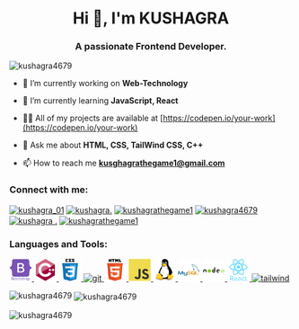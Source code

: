 <h1 align="center">Hi 👋, I'm KUSHAGRA</h1>
<h3 align="center">A passionate Frontend Developer.</h3>

<p align="left"> <img src="https://komarev.com/ghpvc/?username=kushagra4679&label=Profile%20views&color=0e75b6&style=flat" alt="kushagra4679" /> </p>

<!-- <p align="left"> <a href="https://github.com/ryo-ma/github-profile-trophy"><img src="https://github-profile-trophy.vercel.app/?username=kushagra4679" alt="kushagra4679" /></a> </p> -->

- 🔭 I’m currently working on **Web-Technology**

- 🌱 I’m currently learning **JavaScript, React**

- 👨‍💻 All of my projects are available at [https://codepen.io/your-work](https://codepen.io/your-work)

- 💬 Ask me about **HTML, CSS, TailWind CSS, C++**

- 📫 How to reach me **kusghagrathegame1@gmail.com**

<h3 align="left">Connect with me:</h3>
<p align="left">
<a href="https://codepen.io/kushagra_01" target="blank"><img align="center" src="https://raw.githubusercontent.com/rahuldkjain/github-profile-readme-generator/master/src/images/icons/Social/codepen.svg" alt="kushagra_01" height="30" width="40" /></a>
<a href="https://linkedin.com/in/kushagra." target="blank"><img align="center" src="https://raw.githubusercontent.com/rahuldkjain/github-profile-readme-generator/master/src/images/icons/Social/linked-in-alt.svg" alt="kushagra." height="30" width="40" /></a>
<a href="https://instagram.com/kushagrathegame1" target="blank"><img align="center" src="https://raw.githubusercontent.com/rahuldkjain/github-profile-readme-generator/master/src/images/icons/Social/instagram.svg" alt="kushagrathegame1" height="30" width="40" /></a>
<a href="https://www.codechef.com/users/kushagra4679" target="blank"><img align="center" src="https://cdn.jsdelivr.net/npm/simple-icons@3.1.0/icons/codechef.svg" alt="kushagra4679" height="30" width="40" /></a>
<a href="https://www.hackerrank.com/kushagra ." target="blank"><img align="center" src="https://raw.githubusercontent.com/rahuldkjain/github-profile-readme-generator/master/src/images/icons/Social/hackerrank.svg" alt="kushagra ." height="30" width="40" /></a>
<a href="https://auth.geeksforgeeks.org/user/kushagrathegame1" target="blank"><img align="center" src="https://raw.githubusercontent.com/rahuldkjain/github-profile-readme-generator/master/src/images/icons/Social/geeks-for-geeks.svg" alt="kushagrathegame1" height="30" width="40" /></a>
</p>

<h3 align="left">Languages and Tools:</h3>
<p align="left"> <a href="https://getbootstrap.com" target="_blank" rel="noreferrer"> <img src="https://raw.githubusercontent.com/devicons/devicon/master/icons/bootstrap/bootstrap-plain-wordmark.svg" alt="bootstrap" width="40" height="40"/> </a> <a href="https://www.w3schools.com/cpp/" target="_blank" rel="noreferrer"> <img src="https://raw.githubusercontent.com/devicons/devicon/master/icons/cplusplus/cplusplus-original.svg" alt="cplusplus" width="40" height="40"/> </a> <a href="https://www.w3schools.com/css/" target="_blank" rel="noreferrer"> <img src="https://raw.githubusercontent.com/devicons/devicon/master/icons/css3/css3-original-wordmark.svg" alt="css3" width="40" height="40"/> </a> <a href="https://git-scm.com/" target="_blank" rel="noreferrer"> <img src="https://www.vectorlogo.zone/logos/git-scm/git-scm-icon.svg" alt="git" width="40" height="40"/> </a> <a href="https://www.w3.org/html/" target="_blank" rel="noreferrer"> <img src="https://raw.githubusercontent.com/devicons/devicon/master/icons/html5/html5-original-wordmark.svg" alt="html5" width="40" height="40"/> </a> <a href="https://developer.mozilla.org/en-US/docs/Web/JavaScript" target="_blank" rel="noreferrer"> <img src="https://raw.githubusercontent.com/devicons/devicon/master/icons/javascript/javascript-original.svg" alt="javascript" width="40" height="40"/> </a> <a href="https://www.linux.org/" target="_blank" rel="noreferrer"> <img src="https://raw.githubusercontent.com/devicons/devicon/master/icons/linux/linux-original.svg" alt="linux" width="40" height="40"/> </a> <a href="https://www.mysql.com/" target="_blank" rel="noreferrer"> <img src="https://raw.githubusercontent.com/devicons/devicon/master/icons/mysql/mysql-original-wordmark.svg" alt="mysql" width="40" height="40"/> </a> <a href="https://nodejs.org" target="_blank" rel="noreferrer"> <img src="https://raw.githubusercontent.com/devicons/devicon/master/icons/nodejs/nodejs-original-wordmark.svg" alt="nodejs" width="40" height="40"/> </a> <a href="https://reactjs.org/" target="_blank" rel="noreferrer"> <img src="https://raw.githubusercontent.com/devicons/devicon/master/icons/react/react-original-wordmark.svg" alt="react" width="40" height="40"/> </a> <a href="https://tailwindcss.com/" target="_blank" rel="noreferrer"> <img src="https://www.vectorlogo.zone/logos/tailwindcss/tailwindcss-icon.svg" alt="tailwind" width="40" height="40"/> </a> </p>

<p><img align="left" src="https://github-readme-stats.vercel.app/api/top-langs?username=kushagra4679&show_icons=true&locale=en&layout=compact" alt="kushagra4679" /></p>

<p>&nbsp;<img align="center" src="https://github-readme-stats.vercel.app/api?username=kushagra4679&show_icons=true&locale=en" alt="kushagra4679" /></p>

<p><img align="center" src="https://github-readme-streak-stats.herokuapp.com/?user=kushagra4679&" alt="kushagra4679" /></p>
